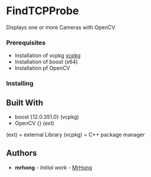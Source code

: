 # FindTCPProbe

Displays one or more Cameras with OpenCV

### Prerequisites

 - Installation of vcpkg [vcpkg](https://docs.microsoft.com/de-de/cpp/build/vcpkg?view=vs-2019)
 - Installation of boost (x64) 
 - Installation pf OpenCV 

### Installing



## Built With

 - boost                                 {12.0.351.0} (vcpkg)
 - OpenCV                                {} (ext)

 (ext) = external Library
 (vcpkg) = C++ package manager

## Authors

* **mrhong**   - *Initial work*    - [MrHong](https://github.com/MrHong)


